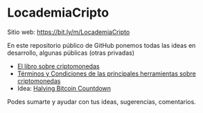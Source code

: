 # LocademiaCripto

Sitio web: https://bit.ly/m/LocademiaCripto

En este repositorio público de GitHub ponemos todas las ideas en desarrollo, algunas públicas (otras privadas)

- [El libro sobre criptomonedas](https://github.com/locademiacripto/book?tab=readme-ov-file#readme)
- [Términos y Condiciones de las principales herramientas sobre criptomonedas](https://github.com/locademiacripto/tyc)
- Idea: [Halving Bitcoin Countdown](https://github.com/locademiacripto/halving-bitcoin-countdown)

Podes sumarte y ayudar con tus ideas, sugerencias, comentarios.
